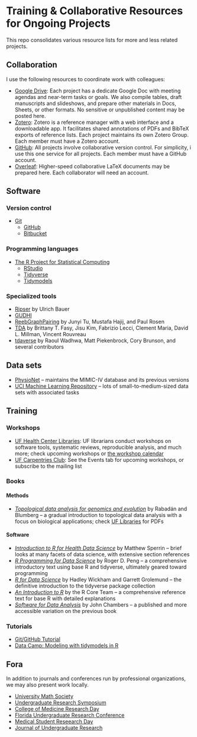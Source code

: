 # Training & Collaborative Resources for Ongoing Projects

This repo consolidates various resource lists for more and less related projects.


## Collaboration

I use the following resources to coordinate work with colleagues:

* [Google Drive](drive.google.com/): Each project has a dedicate Google Doc with meeting agendas and near-term tasks or goals. We also compile tables, draft manuscripts and slideshows, and prepare other materials in Docs, Sheets, or other formats. No sensitive or unpublished content may be posted here.
* [Zotero](https://www.zotero.org/): Zotero is a reference manager with a web interface and a downloadable app. It facilitates shared annotations of PDFs and BibTeX exports of reference lists. Each project maintains its own Zotero Group. Each member must have a Zotero account.
* [GitHub](https://github.com/): All projects involve collaborative version control. For simplicity, i use this one service for all projects. Each member must have a GitHub account.
* [Overleaf](https://www.overleaf.com/): Higher-speed collaborative LaTeX documents may be prepared here. Each collaborator will need an account.


## Software

### Version control

* [Git](https://git-scm.com/)
    - [GitHub](https://github.com/)
    - [Bitbucket](https://bitbucket.org/)

### Programming languages

* [The R Project for Statistical Computing](https://www.r-project.org/)
    - [RStudio](https://rstudio.com/)
    - [Tidyverse](https://www.tidyverse.org/)
    - [Tidymodels](https://www.tidymodels.org/)

### Specialized tools

* [Ripser](http://ripser.org/) by Ulrich Bauer
* [GUDHI](https://gudhi.inria.fr/)
* [ReebGraphPairing](https://github.com/USFDataVisualization/ReebGraphPairing) by Junyi Tu, Mustafa Hajij, and Paul Rosen
* [TDA](https://cran.r-project.org/package=TDA) by Brittany T. Fasy, Jisu Kim, Fabrizio Lecci, Clement Maria, David L. Millman, Vincent Rouvreau
* [tdaverse](https://github.com/tdaverse/tdaverse) by Raoul Wadhwa, Matt Piekenbrock, Cory Brunson, and several contributors


## Data sets

* [PhysioNet](https://physionet.org/) – maintains the MIMIC-IV database and its previous versions
* [UCI Machine Learning Repository](https://archive.ics.uci.edu/ml/index.php) – lots of small-to-medium-sized data sets with associated tasks


## Training

### Workshops

* [UF Health Center Libraries](https://library.health.ufl.edu/): UF librarians conduct workshops on software tools, systematic reviews, reproducible analysis, and much more; check upcoming workshops or [the workshop calendar](https://libcal.uflib.ufl.edu/)
* [UF Carpentries Club](https://www.uf-carpentries.org/): See the Events tab for upcoming workshops, or subscribe to the mailing list

### Books

#### Methods

* [_Topological data analysis for genomics and evolution_](https://www.cambridge.org/core/books/topological-data-analysis-for-genomics-and-evolution/FCC8429FAD2B5D1525AEA47A8366D6EB) by Rabadán and Blumberg – a gradual introduction to topological data analysis with a focus on biological applications; check [UF Libraries](https://ufl-flvc.primo.exlibrisgroup.com/discovery/fulldisplay?docid=alma99383294925806597&context=L&vid=01FALSC_UFL:UFL) for PDFs

#### Software

* [_Introduction to R for Health Data Science_](https://bookdown.org/m_p_sperrin/introduction_to_r/) by Matthew Sperrin – brief looks at many facets of data science, with extensive section references
* [_R Programming for Data Science_](https://bookdown.org/rdpeng/rprogdatascience/) by Roger D. Peng – a comprehensive introductory text using base R and tidyverse, ultimately geared toward programming
* [_R for Data Science_](https://r4ds.had.co.nz/) by Hadley Wickham and Garrett Grolemund – the definitive introduction to the tidyverse package collection
* [_An Introduction to R_](https://cran.r-project.org/doc/manuals/r-release/R-intro.pdf) by the R Core Team – a comprehensive reference text for base R with detailed explanations
* [_Software for Data Analysis_](https://link.springer.com/book/10.1007/978-0-387-75936-4) by John Chambers – a published and more accessible variation on the previous book

### Tutorials

* [Git/GitHub Tutorial](https://www.youtube.com/watch?v=RGOj5yH7evk)
* [Data Camp: Modeling with tidymodels in R](https://www.datacamp.com/courses/modeling-with-tidymodels-in-r)


## Fora

In addition to journals and conferences run by professional organizations, we may also present work locally.

* [University Math Society](https://ums.math.ufl.edu/)
* [Undergraduate Research Symposium](https://cur.aa.ufl.edu/undergraduate-research-symposium/)
* [College of Medicine Research Day](https://discovery.education.med.ufl.edu/medical-student-research-day/)
* [Florida Undergraduate Research Conference](https://cur.aa.ufl.edu/florida-undergraduate-research-conference/)
* [Medical Student Reseearch Day](https://discovery.education.med.ufl.edu/medical-student-research-day/research-day/)
* [Journal of Undergraduate Research](https://cur.aa.ufl.edu/jur/)
